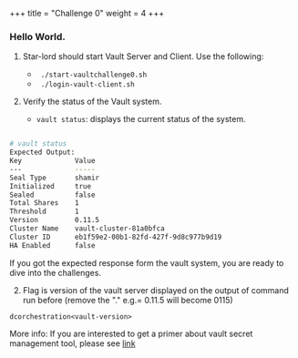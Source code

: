 +++
title = "Challenge 0"
weight = 4
+++

### Hello World.

1. Star-lord should start Vault Server and Client. Use the following:

    - ` ./start-vaultchallenge0.sh`
    - ` ./login-vault-client.sh`

2. Verify the status of the Vault system.

    - `vault status`: displays the current status of the system.

```bash

# vault status
Expected Output:
Key             Value
---             -----
Seal Type       shamir
Initialized     true
Sealed          false
Total Shares    1
Threshold       1
Version         0.11.5
Cluster Name    vault-cluster-81a0bfca
Cluster ID      eb1f59e2-00b1-82fd-427f-9d8c977b9d19
HA Enabled      false
```

If you got the expected response form the vault system, you are ready to dive into the challenges.

2. Flag is version of the vault server displayed on the output of command run before (remove the "." e.g.= 0.11.5 will become 0115)

```
dcorchestration<vault-version>
```

More info: If you are interested to get a primer about vault secret management tool, please see [link](https://www.hashicorp.com/resources/journey-vault-1-0) 